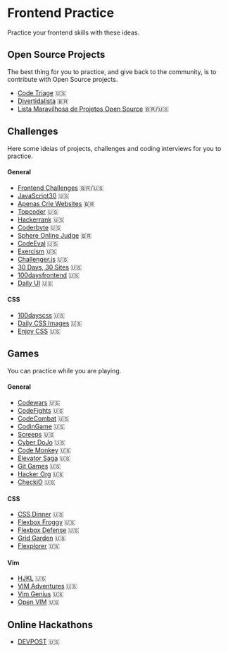 # Frontend Practice
Practice your frontend skills with these ideas.

## Open Source Projects
The best thing for you to practice, and give back to the community, is to contribute with Open Source projects.

- [Code Triage](https://www.codetriage.com/) :us:
- [Divertidalista](https://github.com/training-center/divertidalista) :brazil:
- [Lista Maravilhosa de Projetos Open Source](https://github.com/camilatigre/listamaravilhosaopensource) :brazil:/:us:

## Challenges
Here some ideias of projects, challenges and coding interviews for you to practice.

#### General
- [Frontend Challenges](https://github.com/LFeh/frontend-challenges) :brazil:/:us:
- [JavaScript30](https://javascript30.com/) :us:
- [Apenas Crie Websites](https://github.com/estevanmaito/apenas-crie-websites) :brazil:
- [Topcoder](https://www.topcoder.com) :us:
- [Hackerrank](https://www.hackerrank.com/) :us:
- [Coderbyte](https://coderbyte.com/) :us:
- [Sphere Online Judge](http://br.spoj.com/) :brazil:
- [CodeEval](https://www.codeeval.com/) :us:
- [Exercism](http://exercism.io/) :us:
- [Challenger.js](http://rileyjshaw.com/challenger/) :us:
- [30 Days, 30 Sites](http://www.subscribepage.com/30days30sites) :us:
- [100daysfrontend](http://100daysfrontend.com/) :us:
- [Daily UI](http://www.dailyui.co/) :us:

#### CSS
- [100dayscss](https://100dayscss.com/) :us:
- [Daily CSS Images](http://dailycssimages.com/) :us:
- [Enjoy CSS](http://enjoycss.com/) :us:

## Games
You can practice while you are playing.

#### General
- [Codewars](https://www.codewars.com/) :us:
- [CodeFights](https://codefights.com/) :us:
- [CodeCombat](https://codecombat.com/) :us:
- [CodinGame](https://www.codingame.com/) :us:
- [Screeps](https://screeps.com/) :us:
- [Cyber DoJo](http://www.cyber-dojo.org/) :us:
- [Code Monkey](https://www.playcodemonkey.com/) :us:
- [Elevator Saga](http://play.elevatorsaga.com/) :us:
- [Git Games](http://www.git-game.com/) :us:
- [Hacker Org](http://www.hacker.org/) :us:
- [CheckiO](https://checkio.org/) :us:

#### CSS
- [CSS Dinner](https://flukeout.github.io/) :us:
- [Flexbox Froggy](http://flexboxfroggy.com/) :us:
- [Flexbox Defense](http://www.flexboxdefense.com/) :us:
- [Grid Garden](http://cssgridgarden.com/) :us:
- [Flexplorer](http://bennettfeely.com/flexplorer/) :us:

#### Vim
- [HJKL](http://www.vim.org/scripts/script.php?script_id=3409) :us:
- [VIM Adventures](https://vim-adventures.com/) :us:
- [Vim Genius](http://www.vimgenius.com/) :us:
- [Open VIM](http://www.openvim.com/) :us:

## Online Hackathons
- [DEVPOST](https://devpost.com/hackathons?utf8=%E2%9C%93&search=&challenge_type=online&sort_by=Submission+Deadline) :us:

